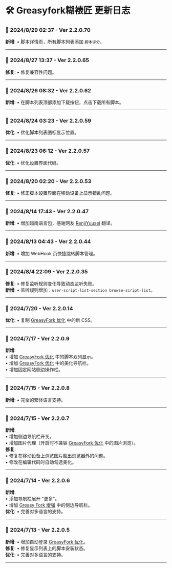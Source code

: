 # **🛠️ Greasyfork糊裱匠 更新日志**

### **📅 2024/8/29 02:37 - Ver 2.2.0.70**
**新增**: • 脚本详情页，所有脚本列表添加 `脚本评分`。

---

### **📅 2024/8/27 13:37 - Ver 2.2.0.65**
**修复**: • 修复兼容性问题。

---

### **📅 2024/8/26 08:32 - Ver 2.2.0.62**
**新增**: • 在脚本列表顶部添加下载按钮，点击下载所有脚本。

---

### **📅 2024/8/24 03:23 - Ver 2.2.0.59**
**优化**: • 优化脚本列表图标显示位置。

---

### **📅 2024/8/23 06:12 - Ver 2.2.0.57**
**优化**: • 优化设置界面代码。

---

### **📅 2024/8/20 02:20 - Ver 2.2.0.53**
**修复**: • 修正脚本设置界面在移动设备上显示错乱问题。

---

### **📅 2024/8/14 17:43 - Ver 2.2.0.47**
**新增**: • 增加越南语言包，感谢网友 [RenjiYuusei](https://greasyfork.org/zh-CN/scripts/497346/discussions/255571) 翻译。

---

### **📅 2024/8/13 04:43 - Ver 2.2.0.44**
**新增**: • 增加 WebHook 页快捷跳转脚本管理。

---

### **📅 2024/8/4 22:09 - Ver 2.2.0.35**
**修复**: • 修复监听规则变化导致动态监听失败。  
**新增**: • 监听规则增加：`user-script-list-section browse-script-list`。

---

### **📅 2024/7/20 - Ver 2.2.0.14**
**优化**: • 复制 [GreasyFork 优化](https://greasyfork.org/zh-CN/scripts/475722) 中的新 CSS。

---

### **📅 2024/7/17 - Ver 2.2.0.9**
**新增**:  
• 增加 [GreasyFork 优化](https://greasyfork.org/zh-CN/scripts/475722) 中的脚本双列显示。  
• 增加 [GreasyFork 优化](https://greasyfork.org/zh-CN/scripts/475722) 中的美化导航栏。  
• 增加固定网站侧边操作栏。

---

### **📅 2024/7/15 - Ver 2.2.0.8**
**新增**: • 完全的繁体语言支持。

---

### **📅 2024/7/15 - Ver 2.2.0.7**
**新增**:  
• 增加侧边导航栏开关。  
• 增加图片代理（开启时不兼容 [GreasyFork 优化](https://greasyfork.org/zh-CN/scripts/475722) 中的图片浏览）。  
**修复**:  
• 修复在移动设备上浏览图片超出浏览器外的问题。  
• 修改在编辑代码时自动勾选美化。

---

### **📅 2024/7/14 - Ver 2.2.0.6**
**新增**:  
• 添加导航栏展开 "更多"。  
• 增加 [Greasy Fork 增强](https://greasyfork.org/zh-CN/scripts/467078) 中的侧边导航栏。  
**优化**: • 完善对多语言的支持。

---

### **📅 2024/7/13 - Ver 2.2.0.5**
**新增**: • 增加自动登录 [GreasyFork 优化](https://greasyfork.org/zh-CN/scripts/475722)。  
**修复**: • 修复显示列表上的脚本安装状态。  
**优化**: • 完善对多语言的支持。

---
